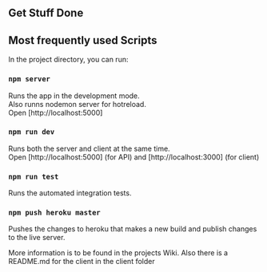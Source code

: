 ## Get Stuff Done


## Most frequently used Scripts

In the project directory, you can run:

### `npm server`
Runs the app in the development mode.<br>
Also runns nodemon server for hotreload.<br>
Open [http://localhost:5000]


### `npm run dev`
Runs both the server and client at the same time.<br>
Open [http://localhost:5000] (for API) and [http://localhost:3000] (for client)

### `npm run test`
Runs the automated integration tests.

### `npm push heroku master`
Pushes the changes to heroku that makes a new build and publish changes to the live server.

More information is to be found in the projects Wiki. Also there is a README.md for the client in the client folder